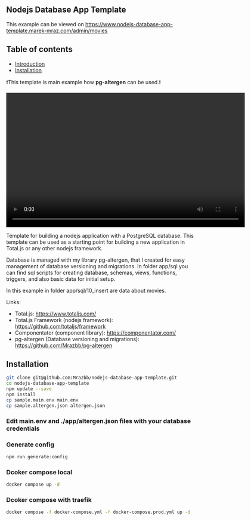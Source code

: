 ## Nodejs Database App Template

This example can be viewed on https://www.nodejs-database-app-template.marek-mraz.com/admin/movies


## Table of contents

- [Introduction](#introduction)
- [Installation](#installation)


❗This template is main example how **pg-altergen** can be used.❗

<!-- embed video -->
<video width="640" height="360" controls>
  <source src="https://publicfiles.marek-mraz.com/nodejs-database-app-template.mp4" type="video/mp4">

  <img src="https://publicfiles.marek-mraz.com/nodejs-database-app-template.png" alt="Nodejs Database App Template">
</video>


Template for building a nodejs application with a PostgreSQL database.
This template can be used as a starting point for building a new application in Total.js or any other nodejs framework. 

Database is managed with my library pg-altergen, that I created for easy management of database versioning and migrations. In folder app/sql you can find sql scripts for creating database, schemas, views, functions, triggers, and also basic data for initial setup.

In this example in folder app/sql/10_insert are data about movies. 



Links: 
- Total.js: https://www.totaljs.com/
- Total.js Framework (nodejs framework): https://github.com/totaljs/framework
- Componentator (component library): https://componentator.com/
- pg-altergen (Database versioning and migrations): https://github.com/Mrazbb/pg-altergen










## Installation
```bash
git clone git@github.com:Mrazbb/nodejs-database-app-template.git
cd nodejs-database-app-template
npm update --save
npm install
cp sample.main.env main.env
cp sample.altergen.json altergen.json
```

### Edit main.env and ./app/altergen.json files with your database credentials

### Generate config

```bash
npm run generate:config
```

### Dcoker compose local

```bash
docker compose up -d
```

### Dcoker compose with traefik

```bash
docker compose -f docker-compose.yml -f docker-compose.prod.yml up -d
```







